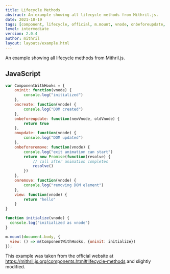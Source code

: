 ```yaml
---
title: Lifecycle Methods
abstract: An example showing all lifecycle methods from Mithril.js.
date: 2021-10-19
tags: [component, lifecycle, official, m.mount, vnode, onbeforeupdate, onremove, onbeforeremove, onupdate, oncreate, oninit]
level: intermediate
version: 2.0.4
author: mithril
layout: layouts/example.html
---
```


An example showing all lifecycle methods from Mithril.js.

## JavaScript

~~~js
var ComponentWithHooks = {
    oninit: function(vnode) {
        console.log("initialized")
    },
    oncreate: function(vnode) {
        console.log("DOM created")
    },
    onbeforeupdate: function(newVnode, oldVnode) {
        return true
    },
    onupdate: function(vnode) {
        console.log("DOM updated")
    },
    onbeforeremove: function(vnode) {
        console.log("exit animation can start")
        return new Promise(function(resolve) {
            // call after animation completes
            resolve()
        })
    },
    onremove: function(vnode) {
        console.log("removing DOM element")
    },
    view: function(vnode) {
        return "hello"
    }
}

function initialize(vnode) {
  console.log("initialized as vnode")
}

m.mount(document.body, {
  view: () => m(ComponentWithHooks, {oninit: initialize})
});
~~~


This example was taken from the official website at <https://mithril.js.org/components.html#lifecycle-methods> and slightly modified.
